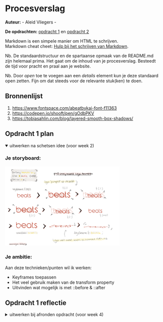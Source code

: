 # Procesverslag
**Auteur:** - Aleid Vliegers -

**De opdrachten:** [opdracht 1](opdracht1/index.html) en [opdracht 2](opdracht2/index.html)


Markdown is een simpele manier om HTML te schrijven.  
Markdown cheat cheet: [Hulp bij het schrijven van Markdown](https://github.com/adam-p/markdown-here/wiki/Markdown-Cheatsheet).

Nb. De standaardstructuur en de spartaanse opmaak van de README.md zijn helemaal prima. Het gaat om de inhoud van je procesverslag. Besteedt de tijd voor pracht en praal aan je website.

Nb. Door *open* toe te voegen aan een *details* element kun je deze standaard open zetten. Fijn om dat steeds voor de relevante stuk(ken) te doen.



## Bronnenlijst
  1. https://www.fontspace.com/abeatbykai-font-f11363
  2. https://codepen.io/shooft/pen/gOdbPKV
  3. https://tobiasahlin.com/blog/layered-smooth-box-shadows/



## Opdracht 1 plan

<details open>
  <summary>uitwerken na schetsen idee (voor week 2)</summary>


  ### Je storyboard:
  <img src="readme-images/storyboard.png" width="375px" alt="storyboard voor opdracht 1">


  ### Je ambitie: 
  Aan deze technieken/punten wil ik werken:
  - Keyframes toepassen
  - Het veel gebruik maken van de transform property
  - Uitvinden wat mogelijk is met ::before & ::after
 
</details>



## Opdracht 1 reflectie

<details>
  <summary>uitwerken bij afronden opdracht (voor week 4)</summary>


  ### Je uitkomst - karakteristiek screenshot(s):
  <img src="readme-images/result_light_mode.png" width="375px" alt="uitomst opdracht 1">
  <img src="readme-images/result_dark_mode.png" width="375px" alt="uitomst opdracht 1">


  ### Dit ging goed/Heb ik geleerd: 
  Korte omschrijving met plaatje(s)

  > het pulserende effect dat ik aan mijn logo heb willen geven met @keyframes is gemakkelijk gegaan.
  > het is me gelukt om de tekst te laten omvallen met @keyframes.
  > ik heb geleerd hoe je door het kleurenwiel gaat en een element meerdere kleuren geeft dmv van een filter.
  > ik heb geleerd hoe je op de meest correcte manier (voor deze opdracht) een font importeerd.
  > ik heb geleerd dat je met ::after & ::before elementen achter en voor een ander element kunt zetten en hoe je dit kunt stylen.
  > de theorie van de lessen begrijpen ging goed.

  <img src="readme-images/result_pump_1.png" width="375px" alt="top">
  <img src="readme-images/result_pump_2.png" width="375px" alt="top">
  <img src="readme-images/result_pump_3.png" width="375px" alt="top">
  <img src="readme-images/result_pump_4.png" width="375px" alt="top">
  <img src="readme-images/result_falls_1.png" width="375px" alt="top">
  <img src="readme-images/result_falls_2.png" width="375px" alt="top">


  ### Dit was lastig/Is niet gelukt:
  Korte omschrijving met plaatje(s)

  > ik heb op meerdere manieren geprobeerd om een pulserende lijn als ::after neer te zetten.
  > o.a. door een background-image met een gradient, door een text decoration: underline wavy en transparante text en door het stijlen van een svg in de content maar geen een manier hiervan is mij gelukt.
  > ik heb geprobeerd audio te importeren dat pas afspeelt wanneer er over heen wordt gehoverd, dit is niet gelukt.


## Opdracht 2 plan

<details>
  <summary>uitwerken na schetsen idee (voor week 5)</summary>


  ### Je ontwerp:
  <img src="readme-images/dummy-plaatje.svg" width="375px" alt="ontwerp opdracht 2">


  ### Je ambitie: 
  Aan deze technieken/punten wil ik werken:
  - punt 1
  - punt 2
  - nog een punt
  - ...
</details>



## Opdracht 2 test

<details>
  <summary>uitwerken na testen (week 7)</summary>

  Neem minimaal 5 bevindingen op:



  ### Bevinding 1:
  Omschrijving van wat er nog niet orde was (tekst en afbeeding(en)).

  #### oplossing:
  Beschrijving hoe je het hebt hebt opgelost of als het niet gelukt is hoe je het zou oplossen (tekst en afbeeding(en)).



  ### Bevinding 2:
  Omschrijving van wat er nog niet orde was (tekst en afbeeding(en)).

  #### oplossing:
  Beschrijving hoe je het hebt hebt opgelost of als het niet gelukt is hoe je het zou oplossen (tekst en afbeeding(en)).



  ### Bevinding 3:
  ...
</details>



## Opdracht 2 reflectie

<details>
  <summary>uitwerken bij afronden opdracht (voor week 8)</summary>

  ### Je uitkomst - karakteristiek screenshot(s):
  <img src="readme-images/dummy-plaatje.svg" width="375px" alt="uitkomst opdracht 2">


  ### Dit ging goed/Heb ik geleerd: 
  Korte omschrijving met plaatje(s)

  <img src="readme-images/dummy-plaatje.svg" width="375px" alt="top">


  ### Dit was lastig/Is niet gelukt:
  Korte omschrijving met plaatje(s)

  <img src="readme-images/dummy-plaatje.svg" width="375px" alt="bummer">
</details>